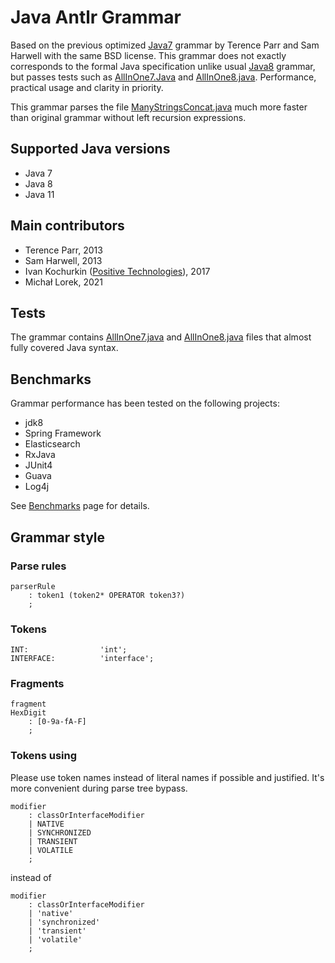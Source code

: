 # Java Antlr Grammar

Based on the previous optimized [Java7](../java) grammar by Terence Parr and Sam Harwell
with the same BSD license. This grammar does not exactly corresponds to the formal
Java specification unlike usual [Java8](../java8) grammar, but passes tests such as
[AllInOne7.Java](examples/AllInOne7.java) and [AllInOne8.java](examples/AllInOne8.java).
Performance, practical usage and clarity in priority.

This grammar parses the file [ManyStringsConcat.java](examples/ManyStringsConcat.java)
much more faster than original grammar without left recursion expressions.

## Supported Java versions

* Java 7
* Java 8
* Java 11

## Main contributors

* Terence Parr, 2013
* Sam Harwell, 2013
* Ivan Kochurkin ([Positive Technologies](https://github.com/PositiveTechnologies)), 2017
* Michał Lorek, 2021

## Tests

The grammar contains [AllInOne7.java](examples/AllInOne7.java) and
[AllInOne8.java](examples/AllInOne8.java) files that almost fully covered Java syntax.

## Benchmarks

Grammar performance has been tested on the following projects:

* jdk8
* Spring Framework
* Elasticsearch
* RxJava
* JUnit4
* Guava
* Log4j

See [Benchmarks](Benchmarks.md) page for details.

## Grammar style

### Parse rules

```ANTLR
parserRule
    : token1 (token2* OPERATOR token3?)
    ;
```

### Tokens

```ANTLR
INT:                'int';
INTERFACE:          'interface';
```

### Fragments

```ANTLR
fragment
HexDigit
    : [0-9a-fA-F]
    ;
```

### Tokens using

Please use token names instead of literal names if possible and justified.
It's more convenient during parse tree bypass.

```ANTLR
modifier
    : classOrInterfaceModifier
    | NATIVE
    | SYNCHRONIZED
    | TRANSIENT
    | VOLATILE
    ;
```

instead of

```ANTLR
modifier
    : classOrInterfaceModifier
    | 'native'
    | 'synchronized'
    | 'transient'
    | 'volatile'
    ;
```
